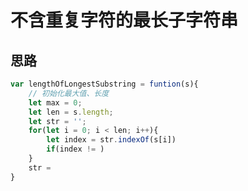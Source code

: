 # 不含重复字符的最长子字符串

## 思路

```javascript
var lengthOfLongestSubstring = funtion(s){
	// 初始化最大值、长度
    let max = 0;
    let len = s.length;
    let str = '';
    for(let i = 0; i < len; i++){
        let index = str.indexOf(s[i])
        if(index != )
    }
    str = 
}
```


